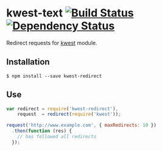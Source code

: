 # kwest-text [![Build Status][travis-image]][travis-url] [![Dependency Status][depstat-image]][depstat-url]

Redirect requests for [kwest](https://github.com/Janpot/kwest) module.

## Installation

    $ npm install --save kwest-redirect

## Use

```js
var redirect = require('kwest-redirect'),
    request  = redirect(require('kwest'));

request('http://www.example.com', { maxRedirects: 10 })
  .then(function (res) {
    // has followed all redirects
  });
```


[travis-url]: http://travis-ci.org/Janpot/kwest-redirect
[travis-image]: http://img.shields.io/travis/Janpot/kwest-redirect.svg?style=flat

[depstat-url]: https://david-dm.org/Janpot/kwest-redirect
[depstat-image]: http://img.shields.io/david/Janpot/kwest-redirect.svg?style=flat
